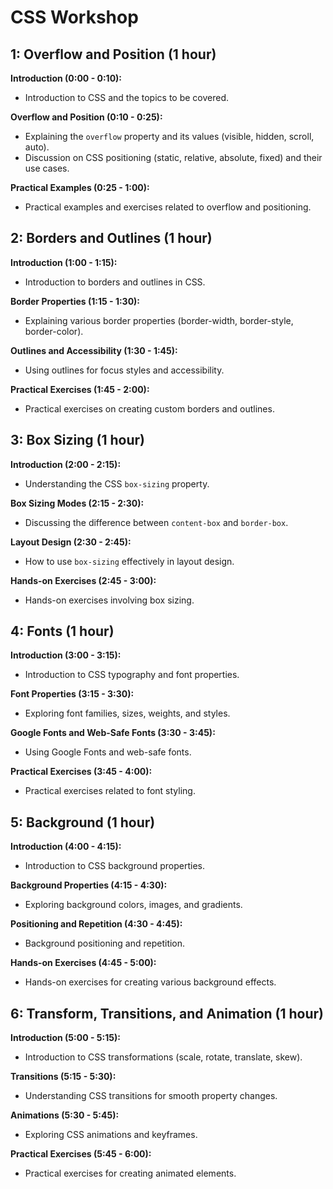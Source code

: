 # CSS Workshop

## 1: Overflow and Position (1 hour)

**Introduction (0:00 - 0:10):** 
- Introduction to CSS and the topics to be covered.

**Overflow and Position (0:10 - 0:25):**
- Explaining the `overflow` property and its values (visible, hidden, scroll, auto).
- Discussion on CSS positioning (static, relative, absolute, fixed) and their use cases.

**Practical Examples (0:25 - 1:00):**
- Practical examples and exercises related to overflow and positioning.

## 2: Borders and Outlines (1 hour)

**Introduction (1:00 - 1:15):**
- Introduction to borders and outlines in CSS.

**Border Properties (1:15 - 1:30):**
- Explaining various border properties (border-width, border-style, border-color).

**Outlines and Accessibility (1:30 - 1:45):**
- Using outlines for focus styles and accessibility.

**Practical Exercises (1:45 - 2:00):**
- Practical exercises on creating custom borders and outlines.

## 3: Box Sizing (1 hour)

**Introduction (2:00 - 2:15):**
- Understanding the CSS `box-sizing` property.

**Box Sizing Modes (2:15 - 2:30):**
- Discussing the difference between `content-box` and `border-box`.

**Layout Design (2:30 - 2:45):**
- How to use `box-sizing` effectively in layout design.

**Hands-on Exercises (2:45 - 3:00):**
- Hands-on exercises involving box sizing.

## 4: Fonts (1 hour)

**Introduction (3:00 - 3:15):**
- Introduction to CSS typography and font properties.

**Font Properties (3:15 - 3:30):**
- Exploring font families, sizes, weights, and styles.

**Google Fonts and Web-Safe Fonts (3:30 - 3:45):**
- Using Google Fonts and web-safe fonts.

**Practical Exercises (3:45 - 4:00):**
- Practical exercises related to font styling.

## 5: Background (1 hour)

**Introduction (4:00 - 4:15):**
- Introduction to CSS background properties.

**Background Properties (4:15 - 4:30):**
- Exploring background colors, images, and gradients.

**Positioning and Repetition (4:30 - 4:45):**
- Background positioning and repetition.

**Hands-on Exercises (4:45 - 5:00):**
- Hands-on exercises for creating various background effects.

## 6: Transform, Transitions, and Animation (1 hour)

**Introduction (5:00 - 5:15):**
- Introduction to CSS transformations (scale, rotate, translate, skew).

**Transitions (5:15 - 5:30):**
- Understanding CSS transitions for smooth property changes.

**Animations (5:30 - 5:45):**
- Exploring CSS animations and keyframes.

**Practical Exercises (5:45 - 6:00):**
- Practical exercises for creating animated elements.
